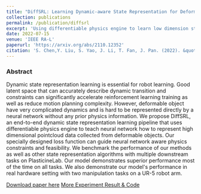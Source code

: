```yaml
---
title: "DiffSRL: Learning Dynamic-aware State Representation for Deformable Object Control with Differentiable Simulator"
collection: publications
permalink: /publication/diffsrl
excerpt: 'Using differentiable physics engine to learn low dimension state representation of deformable object.'
date: 2022-07-15
venue: 'IEEE RA-L'
paperurl: 'https://arxiv.org/abs/2110.12352'
citation: 'S. Chen,Y. Liu, S. Yao, J. Li, T. Fan, J. Pan. (2022). &quot;DiffSRL: Learning Dynamical State Representation for Deformable Object Manipulation with Differentiable Simulator. &quot; <i>IEEE-RAL</i>.'
---
```


### Abstract
Dynamic state representation learning is essential for robot learning. Good latent space that can accurately describe dynamic transition and constraints can significantly accelerate reinforcement learning training as well as reduce motion planning complexity. However, deformable object have very complicated dynamics and is hard to be represented directly by a neural network without any prior physics information. We propose DiffSRL, an end-to-end dynamic state representation learning pipeline that uses differentiable physics engine to teach neural network how to represent high dimensional pointcloud data collected from deformable objects. Our specially designed loss function can guide neural network aware physics constraints and feasibility. We benchmark the performance of our methods as well as other state representation algorithms with multiple downstream tasks on PlasticineLab. Our model demonstrates superior performance most of the time on all tasks. We also demonstrate our model's performance in real hardware setting with two manipulation tasks on a UR-5 robot arm.

[Download paper here](https://ieeexplore.ieee.org/document/9833281)
[More Experiment Result & Code](https://ericcsr.github.io/DiffSRL)